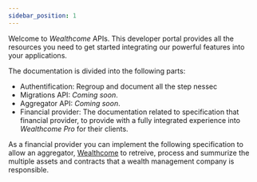 ```yaml
---
sidebar_position: 1
---
```




Welcome to _Wealthcome_ APIs. This developer portal provides all the resources you need to get started integrating our powerful features into your applications.

The documentation is divided into the following parts:
- Authentification: Regroup and document all the step nessec
- Migrations API: _Coming soon_.
- Aggregator API: _Coming soon_.   
- Financial provider: The documentation related to specification that financial provider, to provide with a fully integrated experience into _Wealthcome Pro_ for their clients.






As a financial provider you can implement the following specification to allow an aggregator, [Wealthcome](wealthcome.fr) to retreive, process and summurize the multiple assets and contracts that a wealth management company is responsible.
